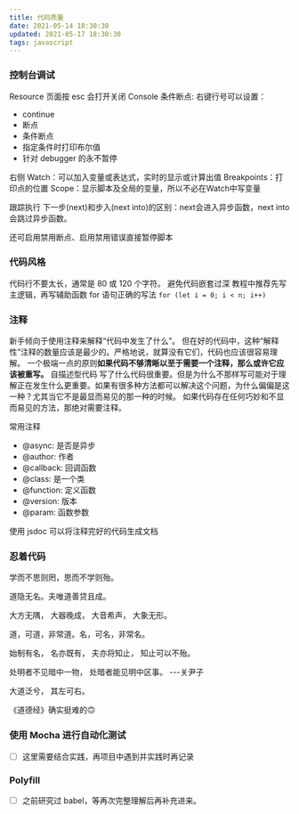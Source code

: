 ```yaml
---
title: 代码质量
date: 2021-05-14 18:30:30
updated: 2021-05-17 18:30:30
tags: javascript
---
```



### 控制台调试
Resource 页面按 esc 会打开关闭 Console
条件断点:
右键行号可以设置：
- continue
- 断点
- 条件断点
- 指定条件时打印布尔值
- 针对 debugger 的永不暂停

右侧
Watch：可以加入变量或表达式，实时的显示或计算出值
Breakpoints：打印点的位置
Scope：显示脚本及全局的变量，所以不必在Watch中写变量

跟踪执行
下一步(next)和步入(next into)的区别：next会进入异步函数，next into 会跳过异步函数。

还可启用禁用断点、启用禁用错误直接暂停脚本

### 代码风格
代码行不要太长，通常是 80 或 120 个字符。
避免代码嵌套过深
教程中推荐先写主逻辑，再写辅助函数
for 语句正确的写法 `for (let i = 0; i < n; i++)`

### 注释
新手倾向于使用注释来解释“代码中发生了什么”。
但在好的代码中，这种“解释性”注释的数量应该是最少的。严格地说，就算没有它们，代码也应该很容易理解。
一个极端一点的原则**如果代码不够清晰以至于需要一个注释，那么或许它应该被重写。**
自描述型代码
写了什么代码很重要。但是为什么不那样写可能对于理解正在发生什么更重要。如果有很多种方法都可以解决这个问题，为什么偏偏是这一种？尤其当它不是最显而易见的那一种的时候。
如果代码存在任何巧妙和不显而易见的方法，那绝对需要注释。

常用注释
- @async: 是否是异步
- @author: 作者
- @callback: 回调函数
- @class: 是一个类
- @function: 定义函数
- @version: 版本
- @param: 函数参数

使用 jsdoc 可以将注释完好的代码生成文档

### 忍着代码
学而不思则罔，思而不学则殆。

道隐无名。夫唯道善贷且成。

大方无隅，
大器晚成，
大音希声，
大象无形。

道，可道，非常道。名，可名，非常名。

始制有名，
名亦既有，
夫亦将知止，
知止可以不殆。

处明者不见暗中一物，
处暗者能见明中区事。
---关尹子

大道泛兮，
其左可右。

《道德经》确实挺难的🙃


### 使用 Mocha 进行自动化测试
- [ ] 这里需要结合实践，再项目中遇到并实践时再记录

### Polyfill
- [ ] 之前研究过 babel，等再次完整理解后再补充进来。